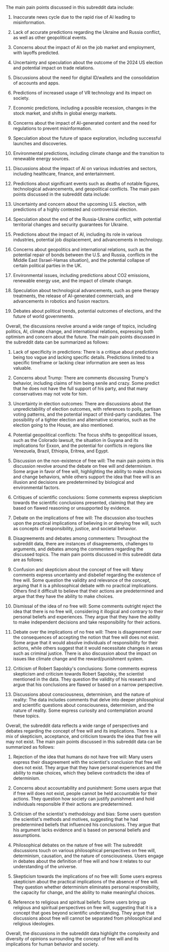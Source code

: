 The main pain points discussed in this subreddit data include:

1. Inaccurate news cycle due to the rapid rise of AI leading to misinformation.
2. Lack of accurate predictions regarding the Ukraine and Russia conflict, as well as other geopolitical events.
3. Concerns about the impact of AI on the job market and employment, with layoffs predicted.
4. Uncertainty and speculation about the outcome of the 2024 US election and potential impact on trade relations.
5. Discussions about the need for digital ID/wallets and the consolidation of accounts and apps.
6. Predictions of increased usage of VR technology and its impact on society.
7. Economic predictions, including a possible recession, changes in the stock market, and shifts in global energy markets.
8. Concerns about the impact of AI-generated content and the need for regulations to prevent misinformation.
9. Speculation about the future of space exploration, including successful launches and discoveries.
10. Environmental predictions, including climate change and the transition to renewable energy sources.
11. Discussions about the impact of AI on various industries and sectors, including healthcare, finance, and entertainment.
12. Predictions about significant events such as deaths of notable figures, technological advancements, and geopolitical conflicts.
The main pain points discussed in the subreddit data include:

1. Uncertainty and concern about the upcoming U.S. election, with predictions of a highly contested and controversial election.
2. Speculation about the end of the Russia-Ukraine conflict, with potential territorial changes and security guarantees for Ukraine.
3. Predictions about the impact of AI, including its role in various industries, potential job displacement, and advancements in technology.
4. Concerns about geopolitics and international relations, such as the potential repair of bonds between the U.S. and Russia, conflicts in the Middle East (Israel-Hamas situation), and the potential collapse of certain political parties in the UK.
5. Environmental issues, including predictions about CO2 emissions, renewable energy use, and the impact of climate change.
6. Speculation about technological advancements, such as gene therapy treatments, the release of AI-generated commercials, and advancements in robotics and fusion reactors.
7. Debates about political trends, potential outcomes of elections, and the future of world governments.

Overall, the discussions revolve around a wide range of topics, including politics, AI, climate change, and international relations, expressing both optimism and concern about the future.
The main pain points discussed in the subreddit data can be summarized as follows:

1. Lack of specificity in predictions: There is a critique about predictions being too vague and lacking specific details. Predictions limited to a specific timeframe or lacking clear information are seen as less valuable.

2. Concerns about Trump: There are comments discussing Trump's behavior, including claims of him being senile and crazy. Some predict that he does not have the full support of his party, and that many conservatives may not vote for him.

3. Uncertainty in election outcomes: There are discussions about the unpredictability of election outcomes, with references to polls, partisan voting patterns, and the potential impact of third-party candidates. The possibility of a tighter election and alternative scenarios, such as the election going to the House, are also mentioned.

4. Potential geopolitical conflicts: The focus shifts to geopolitical issues, such as the Colorado lawsuit, the situation in Guyana and its implications for Exxon, and the potential for conflicts in regions like Venezuela, Brazil, Ethiopia, Eritrea, and Egypt.

5. Discussion on the non-existence of free will: The main pain points in this discussion revolve around the debate on free will and determinism. Some argue in favor of free will, highlighting the ability to make choices and change behaviors, while others support the idea that free will is an illusion and decisions are predetermined by biological and environmental factors.

6. Critiques of scientific conclusions: Some comments express skepticism towards the scientific conclusions presented, claiming that they are based on flawed reasoning or unsupported by evidence.

7. Debate on the implications of free will: The discussion also touches upon the practical implications of believing in or denying free will, such as concepts of responsibility, justice, and societal behavior.

8. Disagreements and debates among commenters: Throughout the subreddit data, there are instances of disagreements, challenges to arguments, and debates among the commenters regarding the discussed topics.
The main pain points discussed in this subreddit data are as follows:

1. Confusion and skepticism about the concept of free will: Many comments express uncertainty and disbelief regarding the existence of free will. Some question the validity and relevance of the concept, arguing that it is a philosophical debate with no practical implications. Others find it difficult to believe that their actions are predetermined and argue that they have the ability to make choices.

2. Dismissal of the idea of no free will: Some comments outright reject the idea that there is no free will, considering it illogical and contrary to their personal beliefs and experiences. They argue that they have the ability to make independent decisions and take responsibility for their actions.

3. Debate over the implications of no free will: There is disagreement over the consequences of accepting the notion that free will does not exist. Some argue that it would absolve individuals of responsibility for their actions, while others suggest that it would necessitate changes in areas such as criminal justice. There is also discussion about the impact on issues like climate change and the reward/punishment system.

4. Criticism of Robert Sapolsky's conclusions: Some comments express skepticism and criticism towards Robert Sapolsky, the scientist mentioned in the data. They question the validity of his research and argue that his conclusions are flawed or based on a narrow perspective.

5. Discussions about consciousness, determinism, and the nature of reality: The data includes comments that delve into deeper philosophical and scientific questions about consciousness, determinism, and the nature of reality. Some express curiosity and contemplation around these topics.

Overall, the subreddit data reflects a wide range of perspectives and debates regarding the concept of free will and its implications. There is a mix of skepticism, acceptance, and criticism towards the idea that free will may not exist.
The main pain points discussed in this subreddit data can be summarized as follows:

1. Rejection of the idea that humans do not have free will: Many users express their disagreement with the scientist's conclusion that free will does not exist. They argue that they have personal experiences and the ability to make choices, which they believe contradicts the idea of determinism.

2. Concerns about accountability and punishment: Some users argue that if free will does not exist, people cannot be held accountable for their actions. They question how society can justify punishment and hold individuals responsible if their actions are predetermined.

3. Criticism of the scientist's methodology and bias: Some users question the scientist's methods and motives, suggesting that he had predetermined beliefs that influenced his conclusions. They argue that his argument lacks evidence and is based on personal beliefs and assumptions.

4. Philosophical debates on the nature of free will: The subreddit discussions touch on various philosophical perspectives on free will, determinism, causation, and the nature of consciousness. Users engage in debates about the definition of free will and how it relates to our understanding of the universe.

5. Skepticism towards the implications of no free will: Some users express skepticism about the practical implications of the absence of free will. They question whether determinism eliminates personal responsibility, the capacity for change, and the ability to make meaningful choices.

6. Reference to religious and spiritual beliefs: Some users bring up religious and spiritual perspectives on free will, suggesting that it is a concept that goes beyond scientific understanding. They argue that discussions about free will cannot be separated from philosophical and religious ideologies.

Overall, the discussions in the subreddit data highlight the complexity and diversity of opinions surrounding the concept of free will and its implications for human behavior and society.